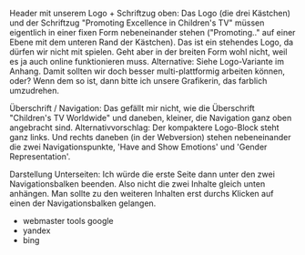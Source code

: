 Header mit unserem Logo + Schriftzug oben:
Das Logo (die drei Kästchen) und der Schriftzug "Promoting Excellence in Children's TV" müssen eigentlich in einer fixen Form nebeneinander stehen ("Promoting.." auf einer Ebene mit dem unteren Rand der Kästchen). Das ist ein stehendes Logo, da dürfen wir nicht mit spielen. Geht aber in der breiten Form wohl nicht, weil es ja auch online funktionieren muss. Alternative: Siehe Logo-Variante im Anhang. Damit sollten wir doch besser multi-plattformig arbeiten können, oder? Wenn dem so ist, dann bitte ich unsere Grafikerin, das farblich umzudrehen.

Überschrift / Navigation:
Das gefällt mir nicht, wie die Überschrift "Children's TV Worldwide" und daneben, kleiner, die Navigation ganz oben angebracht sind. Alternativvorschlag:
Der kompaktere Logo-Block steht ganz links. Und rechts daneben (in der Webversion) stehen nebeneinander die zwei Navigationspunkte, 'Have and Show Emotions' und 'Gender Representation'.


Darstellung Unterseiten:
Ich würde die erste Seite dann unter den zwei Navigationsbalken beenden. Also nicht die zwei Inhalte gleich unten anhängen. Man sollte zu den weiteren Inhalten erst durchs Klicken auf einen der Navigationsbalken gelangen.



* webmaster tools google
* yandex
* bing
